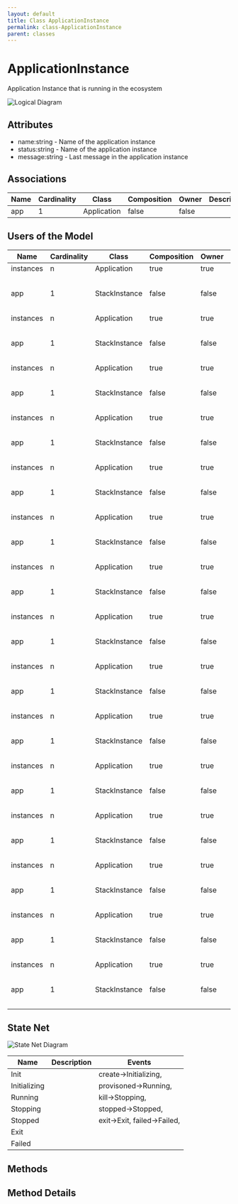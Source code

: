 ```yaml
---
layout: default
title: Class ApplicationInstance
permalink: class-ApplicationInstance
parent: classes
---
```


# ApplicationInstance

Application Instance that is running in the ecosystem

![Logical Diagram](./logical.svg)

## Attributes

* name:string - Name of the application instance
* status:string - Name of the application instance
* message:string - Last message in the application instance


## Associations

| Name | Cardinality | Class | Composition | Owner | Description |
| --- | --- | --- | --- | --- | --- |
| app | 1 | Application | false | false |  |


## Users of the Model

| Name | Cardinality | Class | Composition | Owner | Description |
| --- | --- | --- | --- | --- | --- |
| instances | n | Application | true | true |  |
| app | 1 | StackInstance | false | false | Application Instance of the stack instance |
| instances | n | Application | true | true |  |
| app | 1 | StackInstance | false | false | Application Instance of the stack instance |
| instances | n | Application | true | true |  |
| app | 1 | StackInstance | false | false | Application Instance of the stack instance |
| instances | n | Application | true | true |  |
| app | 1 | StackInstance | false | false | Application Instance of the stack instance |
| instances | n | Application | true | true |  |
| app | 1 | StackInstance | false | false | Application Instance of the stack instance |
| instances | n | Application | true | true |  |
| app | 1 | StackInstance | false | false | Application Instance of the stack instance |
| instances | n | Application | true | true |  |
| app | 1 | StackInstance | false | false | Application Instance of the stack instance |
| instances | n | Application | true | true |  |
| app | 1 | StackInstance | false | false | Application Instance of the stack instance |
| instances | n | Application | true | true |  |
| app | 1 | StackInstance | false | false | Application Instance of the stack instance |
| instances | n | Application | true | true |  |
| app | 1 | StackInstance | false | false | Application Instance of the stack instance |
| instances | n | Application | true | true |  |
| app | 1 | StackInstance | false | false | Application Instance of the stack instance |
| instances | n | Application | true | true |  |
| app | 1 | StackInstance | false | false | Application Instance of the stack instance |
| instances | n | Application | true | true |  |
| app | 1 | StackInstance | false | false | Application Instance of the stack instance |
| instances | n | Application | true | true |  |
| app | 1 | StackInstance | false | false | Application Instance of the stack instance |
| instances | n | Application | true | true |  |
| app | 1 | StackInstance | false | false | Application Instance of the stack instance |



## State Net
![State Net Diagram](./statenet.svg)

| Name | Description | Events |
| --- | --- | --- |
| Init |  | create-&gt;Initializing,  |
| Initializing |  | provisoned-&gt;Running,  |
| Running |  | kill-&gt;Stopping,  |
| Stopping |  | stopped-&gt;Stopped,  |
| Stopped |  | exit-&gt;Exit, failed-&gt;Failed,  |
| Exit |  |  |
| Failed |  |  |



## Methods


<h2>Method Details</h2>
    

